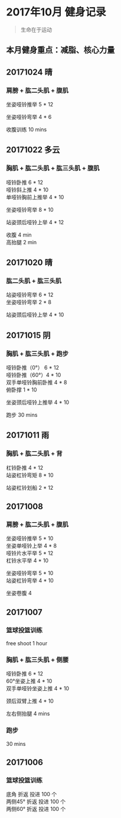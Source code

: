 # 2017年10月 健身记录   
> 生命在于运动

本月健身重点：**减脂、核心力量**
--- 
## 20171024 晴
### 肩膀 + 肱二头肌 + 腹肌
坐姿哑铃推举 5 * 12  

坐姿哑铃弯举 4 * 6  

收腹训练 10 mins

## 20171022 多云
### 胸肌 + 肱二头肌 + 肱三头肌 + 腹肌
哑铃卧推 6 * 12  
哑铃斜上推 4 * 10  
单哑铃胸前上推举 4 * 10  

坐姿哑铃弯举 8 * 10  

站姿颈后哑铃上举 4 * 12  

收腹 4 min  
高抬腿 2 min  

## 20171020 晴
### 肱二头肌 + 肱三头肌
站姿哑铃弯举 6 * 12  
坐姿哑铃弯举 2 * 8  

站姿颈后哑铃上举 4 * 10  

 
## 20171015 阴
### 胸肌 + 肱三头肌 + 跑步
哑铃卧推（0°） 6 * 12  
哑铃卧推（60°）4 * 10  
双手单哑铃胸前卧推 4 * 8   
俯卧撑 1 * 10  

坐姿颈后哑铃上推举 4 * 10  

跑步 30 mins


## 20171011 雨
### 胸肌 + 肱二头肌 + 背
杠铃卧推 4 * 12  
站姿杠铃弯矩 8 * 10  

站姿杠铃划船 2 * 12  

## 20171008
### 肩膀 + 肱二头肌 + 腹肌
坐姿哑铃推举 5 * 10  
坐姿单哑铃上举 4 * 8  
哑铃片水平举 5 * 12  
杠铃水平举 4 * 10  

坐姿哑铃弯举 5 * 10  
站姿杠铃弯举 4 * 10  

坐姿卷腹 4 

## 20171007
### 篮球投篮训练
free shoot 1 hour 

### 胸肌 + 肱三头肌 + 侧腰
哑铃卧推  6 * 12  
60°坐姿上推  4 * 10  
双手单哑铃坐姿上推 4 * 10  

颈后双臂上推 4 * 10  

左右侧抬腿 4 mins

### 跑步
30 mins

## 20171006
### 篮球投篮训练
底角     折返  投进 100 个  
两侧45°  折返  投进 100 个  
两侧60°  折返  投进 100 个   






